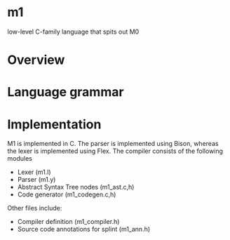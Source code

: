 m1
==

low-level C-family language that spits out M0

Overview
========





Language grammar
================


Implementation
==============
M1 is implemented in C. The parser is implemented using Bison, whereas the lexer is
implemented using Flex. The compiler consists of the following modules

* Lexer (m1.l)
* Parser (m1.y) 
* Abstract Syntax Tree nodes (m1_ast.c,h)
* Code generator (m1_codegen.c,h)

Other files include:

* Compiler definition (m1_compiler.h)
* Source code annotations for splint (m1_ann.h)


